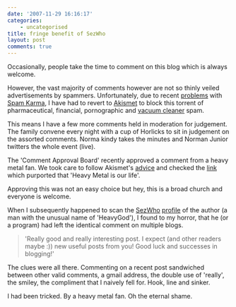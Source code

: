 ```yaml
---
date: '2007-11-29 16:16:17'
categories:
    - uncategorised
title: fringe benefit of SezWho
layout: post
comments: true
---
```


Occasionally, people take the time to comment on this blog which is
always welcome.

However, the vast majority of comments however are not so thinly veiled
advertisements by spammers. Unfortunately, due to recent
[problems](http://andyc.tumblr.com/post/17830528) with 
[Spam Karma](http://www.nbrightside.com/blog/2007/07/10/out-with-the-old-in-with-the-new/),
I have had to revert to [Akismet](http://akismet.com/) to block this
torrent of pharmaceutical, financial, pornographic and 
[vacuum cleaner](http://www.nbrightside.com/blog/2005/12/19/probably-the-best-comment-spam-in-the-world/) 
spam.

This means I have a few more comments held in moderation for judgement.
The family convene every night with a cup of Horlicks to sit in
judgement on the assorted comments. Norma kindy takes the minutes and
Norman Junior twitters the whole event (live).

The 'Comment Approval Board' recently approved a comment from a heavy
metal fan. We took care to follow Akismet's
[advice](http://blog.akismet.com/2007/11/27/it-really-is-spam/) and
checked the [link](http://heavy-blog.com/) which purported that 'Heavy
Metal is our life'.

Approving this was not an easy choice but hey, this is a broad church
and everyone is welcome.

When I subsequently happened to scan the [SezWho](http://sezwho.com/)
[profile](http://picasaweb.google.com/nbrightside/Blog/photo#5138181312931498338)
of the author (a man with the unusual name of 'HeavyGod'), I found to my
horror, that he (or a program) had left the identical comment on
multiple blogs.
> 'Really good and really interesting post. I expect (and other readers
> maybe :)) new useful posts from you! Good luck and successes in
> blogging!'

The clues were all there. Commenting on a recent post sandwiched between
other valid comments, a gmail address, the double use of 'really', the
smiley, the compliment that I naively fell for. Hook, line and sinker.

I had been tricked. By a heavy metal fan. Oh the eternal shame.
